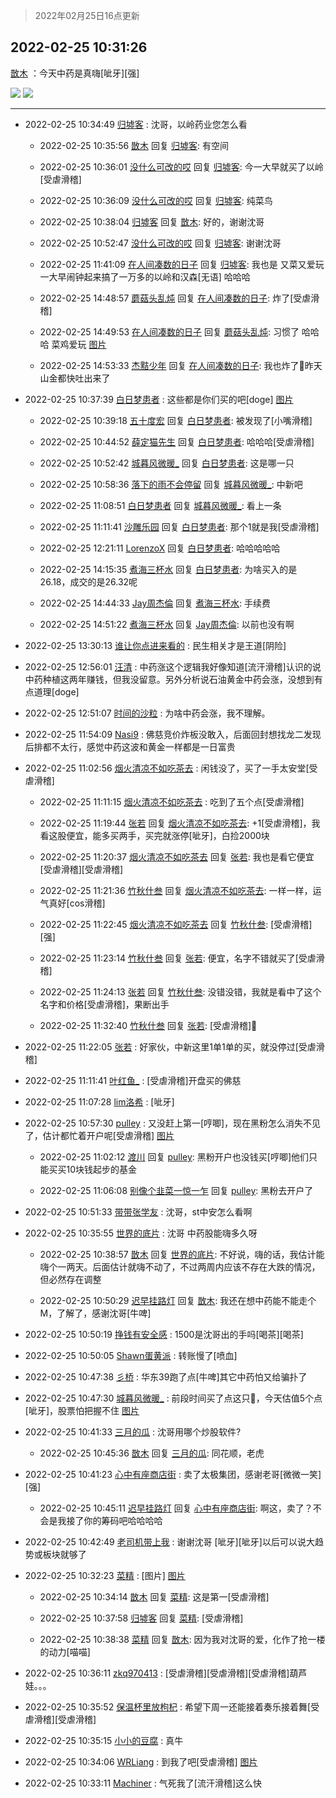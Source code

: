 > 2022年02月25日16点更新
<link rel="stylesheet" href="https://cdn.jsdelivr.net/gh/taotie6/sampleJSON@main/css/photo_show.css">
<meta name="referrer" content="no-referrer" />


 ## 2022-02-25 10:31:26 

 [㪚木](https://www.coolapk.com/feed/33806671?shareKey=YTg3ZTIzMTNiM2JhNjIxODQ1ZGQ~) ：今天中药是真嗨[呲牙][强] 

<div class="album">
<img class="img-item" src="http://image.coolapk.com/feed/2022/0225/10/1081091_ef3870f2_6200_324_871@1440x1332.jpeg" />
<img class="img-item" src="http://image.coolapk.com/feed/2022/0225/10/1081091_f2e6213a_6285_0951_163@1267x6539.jpeg" />
</div>

 ------- 

- 2022-02-25 10:34:49 [归墟客](uid=3287587) : 沈哥，以岭药业您怎么看 

    - 2022-02-25 10:35:56 [㪚木](uid=1081091) 回复 [归墟客](uid=3287587): 有空间 

    - 2022-02-25 10:36:01 [没什么可改的哎](uid=3193060) 回复 [归墟客](uid=3287587): 今一大早就买了以岭[受虐滑稽] 

    - 2022-02-25 10:36:09 [没什么可改的哎](uid=3193060) 回复 [归墟客](uid=3287587): 纯菜鸟 

    - 2022-02-25 10:38:04 [归墟客](uid=3287587) 回复 [㪚木](uid=1081091): 好的，谢谢沈哥 

    - 2022-02-25 10:52:47 [没什么可改的哎](uid=3193060) 回复 [归墟客](uid=3287587): 谢谢沈哥 

    - 2022-02-25 11:41:09 [在人间凑数的日子](uid=2632885) 回复 [归墟客](uid=3287587): 我也是 又菜又爱玩  一大早闹钟起来搞了一万多的以岭和汉森[无语]  哈哈哈 

    - 2022-02-25 14:48:57 [蘑菇头乱炖](uid=1823408) 回复 [在人间凑数的日子](uid=2632885): 炸了[受虐滑稽] 

    - 2022-02-25 14:49:53 [在人间凑数的日子](uid=2632885) 回复 [蘑菇头乱炖](uid=1823408): 习惯了 哈哈哈 菜鸡爱玩 [图片](http://image.coolapk.com/feed/2022/0225/14/2632885_1793_079_385@828x1792.jpg)

    - 2022-02-25 14:53:33 [杰黠少年](uid=925525) 回复 [在人间凑数的日子](uid=2632885): 我也炸了😤昨天山金都快吐出来了 

- 2022-02-25 10:37:39 [白日梦患者](uid=533502) : 这些都是你们买的吧[doge] [图片](http://image.coolapk.com/feed/2022/0225/10/533502_56c14826_6631_1668_939@409x929.jpeg)

    - 2022-02-25 10:39:18 [五十度宏](uid=2865519) 回复 [白日梦患者](uid=533502): 被发现了[小嘴滑稽] 

    - 2022-02-25 10:44:52 [薛定猫先生](uid=1971045) 回复 [白日梦患者](uid=533502): 哈哈哈[受虐滑稽] 

    - 2022-02-25 10:52:42 [城暮风微暖_](uid=4146611) 回复 [白日梦患者](uid=533502): 这是哪一只 

    - 2022-02-25 10:58:36 [落下的雨不会停留](uid=4186783) 回复 [城暮风微暖_](uid=4146611): 中新吧 

    - 2022-02-25 11:08:51 [白日梦患者](uid=533502) 回复 [城暮风微暖_](uid=4146611): 看上一条 

    - 2022-02-25 11:11:41 [沙雕乐园](uid=2447129) 回复 [白日梦患者](uid=533502): 那个1就是我[受虐滑稽] 

    - 2022-02-25 12:21:11 [LorenzoX](uid=645650) 回复 [白日梦患者](uid=533502): 哈哈哈哈哈 

    - 2022-02-25 14:15:35 [煮海三杯水](uid=695018) 回复 [白日梦患者](uid=533502): 为啥买入的是26.18，成交的是26.32呢 

    - 2022-02-25 14:44:33 [Jay周杰倫](uid=1010273) 回复 [煮海三杯水](uid=695018): 手续费 

    - 2022-02-25 14:51:22 [煮海三杯水](uid=695018) 回复 [Jay周杰倫](uid=1010273): 以前也没有啊 

- 2022-02-25 13:30:13 [谁让你点进来看的](uid=1348471) : 民生相关才是王道[阴险] 

- 2022-02-25 12:56:01 [汪清](uid=1138674) : 中药涨这个逻辑我好像知道[流汗滑稽]认识的说中药种植这两年赚钱，但我没留意。另外分析说石油黄金中药会涨，没想到有点道理[doge] 

- 2022-02-25 12:51:07 [时间的沙粒](uid=1600844) : 为啥中药会涨，我不理解。 

- 2022-02-25 11:54:09 [Nasi9](uid=2003986) : 佛慈竞价炸板没敢入，后面回封想找龙二发现后排都不太行，感觉中药这波和黄金一样都是一日富贵 

- 2022-02-25 11:02:56 [烟火清凉不如吃茶去](uid=4279524) : 闲钱没了，买了一手太安堂[受虐滑稽] 

    - 2022-02-25 11:11:15 [烟火清凉不如吃茶去](uid=4279524) : 吃到了五个点[受虐滑稽] 

    - 2022-02-25 11:19:44 [张若](uid=996034) 回复 [烟火清凉不如吃茶去](uid=4279524): +1[受虐滑稽]，我看这股便宜，能多买两手，买完就涨停[呲牙]，白捡2000块 

    - 2022-02-25 11:20:37 [烟火清凉不如吃茶去](uid=4279524) 回复 [张若](uid=996034): 我也是看它便宜[受虐滑稽][受虐滑稽] 

    - 2022-02-25 11:21:36 [竹秋什叁](uid=2319428) 回复 [烟火清凉不如吃茶去](uid=4279524): 一样一样，运气真好[cos滑稽] 

    - 2022-02-25 11:22:45 [烟火清凉不如吃茶去](uid=4279524) 回复 [竹秋什叁](uid=2319428): [受虐滑稽][强] 

    - 2022-02-25 11:23:14 [竹秋什叁](uid=2319428) 回复 [张若](uid=996034): 便宜，名字不错就买了[受虐滑稽] 

    - 2022-02-25 11:24:13 [张若](uid=996034) 回复 [竹秋什叁](uid=2319428): 没错没错，我就是看中了这个名字和价格[受虐滑稽]，果断出手 

    - 2022-02-25 11:32:40 [竹秋什叁](uid=2319428) 回复 [张若](uid=996034): [受虐滑稽]🤝 

- 2022-02-25 11:22:05 [张若](uid=996034) : 好家伙，中新这里1单1单的买，就没停过[受虐滑稽] 

- 2022-02-25 11:11:41 [叶红鱼_](uid=728808) : [受虐滑稽]开盘买的佛慈 

- 2022-02-25 11:07:28 [lim洛希](uid=816320) : [呲牙] 

- 2022-02-25 10:57:30 [pulley](uid=391132) : 又没赶上第一[哼唧]，现在黑粉怎么消失不见了，估计都忙着开户呢[受虐滑稽] [图片](http://image.coolapk.com/feed/2022/0223/23/391132_5148e162_1241_9915_530@1140x746.jpeg)

    - 2022-02-25 11:02:12 [渡川](uid=1200012) 回复 [pulley](uid=391132): 黑粉开户也没钱买[哼唧]他们只能买买10块钱起步的基金 

    - 2022-02-25 11:06:08 [别像个韭菜一惊一乍](uid=824256) 回复 [pulley](uid=391132): 黑粉去开户了 

- 2022-02-25 10:51:33 [带带张学友](uid=1442193) : 沈哥，st中安怎么看啊 

- 2022-02-25 10:35:55 [世界的底片](uid=3391309) : 沈哥 中药股能嗨多久呀 

    - 2022-02-25 10:38:57 [㪚木](uid=1081091) 回复 [世界的底片](uid=3391309): 不好说，嗨的话，我估计能嗨个一两天。后面估计就嗨不动了，不过两周内应该不存在大跌的情况，但必然存在调整 

    - 2022-02-25 10:50:29 [迟早挂路灯](uid=874366) 回复 [㪚木](uid=1081091): 我还在想中药能不能走个M，了解了，感谢沈哥[牛啤] 

- 2022-02-25 10:50:19 [挣钱有安全感](uid=1355663) : 1500是沈哥出的手吗[喝茶][喝茶] 

- 2022-02-25 10:50:05 [Shawn蛋黄派](uid=2642278) : 转账慢了[喷血] 

- 2022-02-25 10:47:38 [彡桥](uid=3740933) : 华东39跑了点[牛啤]其它中药怕又给骗扑了 

- 2022-02-25 10:47:30 [城暮风微暖_](uid=4146611) : 前段时间买了点这只🐔，今天估值5个点[呲牙]，股票怕把握不住 [图片](http://image.coolapk.com/feed/2022/0225/10/4146611_4a548d9a_7249_7374_496@1080x1261.jpeg)

- 2022-02-25 10:41:33 [三月的瓜](uid=3896380) : 沈哥用哪个炒股软件? 

    - 2022-02-25 10:45:36 [㪚木](uid=1081091) 回复 [三月的瓜](uid=3896380): 同花顺，老虎 

- 2022-02-25 10:41:23 [心中有座商店街](uid=1636078) : 卖了太极集团，感谢老哥[微微一笑][强] 

    - 2022-02-25 10:45:11 [迟早挂路灯](uid=874366) 回复 [心中有座商店街](uid=1636078): 啊这，卖了？不会是我接了你的筹码吧哈哈哈哈 

- 2022-02-25 10:42:49 [老司机带上我](uid=1912353) : 谢谢沈哥 [呲牙][呲牙]以后可以说大趋势或板块就够了 

- 2022-02-25 10:32:23 [菜精](uid=2075001) : [图片] [图片](http://image.coolapk.com/feed/2022/0225/10/2075001_0efe365a_6342_8592_155@828x542.jpeg)

    - 2022-02-25 10:34:14 [㪚木](uid=1081091) 回复 [菜精](uid=2075001): 这是第一[受虐滑稽] 

    - 2022-02-25 10:37:58 [归墟客](uid=3287587) 回复 [菜精](uid=2075001): [受虐滑稽] 

    - 2022-02-25 10:38:38 [菜精](uid=2075001) 回复 [㪚木](uid=1081091): 因为我对沈哥的爱，化作了抢一楼的动力[喵喵] 

- 2022-02-25 10:36:11 [zkq970413](uid=1309703) : [受虐滑稽][受虐滑稽][受虐滑稽]葫芦娃。。。 

- 2022-02-25 10:35:52 [保温杯里放枸杞](uid=2901673) : 希望下周一还能接着奏乐接着舞[受虐滑稽][受虐滑稽] 

- 2022-02-25 10:35:15 [小小的豆腐](uid=1391831) : 真牛 

- 2022-02-25 10:34:06 [WRLiang](uid=533595) : 到我了吧[受虐滑稽] [图片](http://image.coolapk.com/feed/2022/0225/10/533595_95f443fd_6445_4836_648@964x1044.jpeg)

- 2022-02-25 10:33:11 [Machiner](uid=3114536) : 气死我了[流汗滑稽]这么快 


